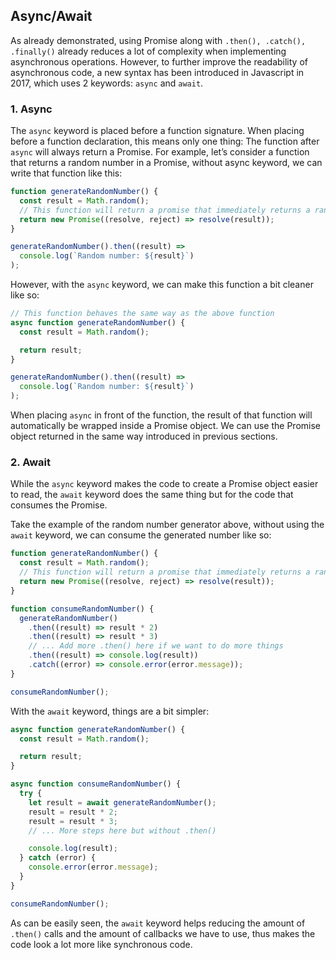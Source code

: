 ## Async/Await

As already demonstrated, using Promise along with `.then(), .catch(), .finally()` already reduces a lot of complexity when implementing asynchronous operations. However, to further improve the readability of asynchronous code, a new syntax has been introduced in Javascript in 2017, which uses 2 keywords: `async` and `await`.

### 1. Async

The `async` keyword is placed before a function signature. When placing before a function declaration, this means only one thing: The function after `async` will always return a Promise. For example, let’s consider a function that returns a random number in a Promise, without async keyword, we can write that function like this:

```jsx
function generateRandomNumber() {
  const result = Math.random();
  // This function will return a promise that immediately returns a random number
  return new Promise((resolve, reject) => resolve(result));
}

generateRandomNumber().then((result) =>
  console.log(`Random number: ${result}`)
);
```

However, with the `async` keyword, we can make this function a bit cleaner like so:

```jsx
// This function behaves the same way as the above function
async function generateRandomNumber() {
  const result = Math.random();

  return result;
}

generateRandomNumber().then((result) =>
  console.log(`Random number: ${result}`)
);
```

When placing `async` in front of the function, the result of that function will automatically be wrapped inside a Promise object. We can use the Promise object returned in the same way introduced in previous sections.

### 2. Await

While the `async` keyword makes the code to create a Promise object easier to read, the `await` keyword does the same thing but for the code that consumes the Promise.

Take the example of the random number generator above, without using the `await` keyword, we can consume the generated number like so:

```jsx
function generateRandomNumber() {
  const result = Math.random();
  // This function will return a promise that immediately returns a random number
  return new Promise((resolve, reject) => resolve(result));
}

function consumeRandomNumber() {
  generateRandomNumber()
    .then((result) => result * 2)
    .then((result) => result * 3)
    // ... Add more .then() here if we want to do more things
    .then((result) => console.log(result))
    .catch((error) => console.error(error.message));
}

consumeRandomNumber();
```

With the `await` keyword, things are a bit simpler:

```jsx
async function generateRandomNumber() {
  const result = Math.random();

  return result;
}

async function consumeRandomNumber() {
  try {
    let result = await generateRandomNumber();
    result = result * 2;
    result = result * 3;
    // ... More steps here but without .then()

    console.log(result);
  } catch (error) {
    console.error(error.message);
  }
}

consumeRandomNumber();
```

As can be easily seen, the `await` keyword helps reducing the amount of `.then()` calls and the amount of callbacks we have to use, thus makes the code look a lot more like synchronous code.
